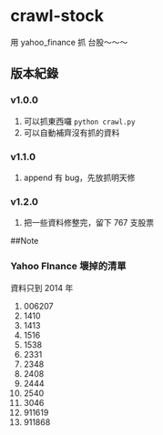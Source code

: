 # crawl-stock

<p>用 yahoo_finance 抓 台股～～～</p>

## 版本紀錄

### v1.0.0

1. 可以抓東西囉 `python crawl.py`
2. 可以自動補齊沒有抓的資料

### v1.1.0

1. append 有 bug，先放抓明天修

### v1.2.0

1. 把一些資料修整完，留下 767 支股票

##Note

### Yahoo FInance 壞掉的清單

<p>資料只到 2014 年 </p>

1. 006207
2. 1410
3. 1413
4. 1516
5. 1538
6. 2331
7. 2348
8. 2408
9. 2444
10. 2540
11. 3046
12. 911619
13. 911868
